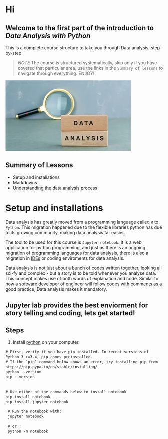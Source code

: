 # Hi

## Welcome to the first part of the introduction to _Data Analysis with Python_
This is a complete course structure to take you through Data analysis, step-by-step


> *NOTE* The course is structured systematically, skip only if you have covered that particular area, use the links in the `Summary of lessons` to navigate through everything. ENJOY!

<img src="begin.webp">


## Summary of Lessons
- Setup and installations
- Markdowns
- Understanding the data analysis process



# Setup and installations

Data analysis has greatly moved from a programming language called `R` to `Python`. 
This migration happened due to the flexible libraries python has due to its growing community, making data analysis far easier.

The tool to be used for this course is `Jupyter notebook`.
It is a web application for python programming, and just as there is an ongoing migration of programming languages for data analysis, there is also a migration in [IDEs](https://en.wikipedia.org/wiki/Integrated_development_environment) or coding enviroments for data analysis.


Data analysis is not just about a bunch of codes written together, looking all sci-fy and complex - but a story is to be told whenever you analyse data. This concept makes use of both words of explanation and code. Similar to how a software developer of engineer will follow codes with comments as a good practice, Data analysis makes it mandatory.

Jupyter lab provides the best enviorment for story telling and coding, lets get started!
---


## Steps 
1. Install [python](https://www.python.org/downloads/) on your computer. 

```
# First, verify if you have pip installed. In recent versions of Python 3 >=3.4, pip comes preinstalled. 
# If the `pip` command below shows an error, try installing pip from https://pip.pypa.io/en/stable/installing/ 
python --version
pip --version


# Use either of the commands below to install notebook
pip install notebook
pip install jupyter notebook
```

```
 # Run the notebook with:
 jupyter notebook
 
 # or :
 python -m notebook
```





